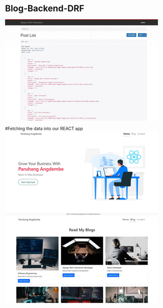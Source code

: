 # Blog-Backend-DRF

![](projects%20images/DRF-api.JPG)

#Fetching the data into our REACT app
![](projects%20images/blog-home.JPG)
![](projects%20images/blog-post.JPG)

